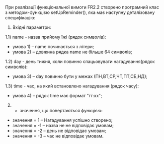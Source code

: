 При реалізації функціональної вимоги FR2.2 створено програмний клас з методом-функцією setUpReminder(), яка має наступну деталізовану специфікацію:

1) Вхідні параметри:

1.1) name - назва прийому їжі (рядок символів):
- умова 1) – name починається з літери;
- умова 2) – довжина рядка name не більше 64 символів;

1.2) day - день тижня, коли повинно спацьовувати нагадування(рядок символів):
- умова 3) – day повинно бути у межах (ПН,ВТ,СР,ЧТ,ПТ,СБ,НД);

1.3) time - час, на який встановлено нагадування (рядок часу):
- умова 4) –  рядок time має формат "гг:хх";


2) - значення, що повертаються функцією:
- значення = 1 – Нагадування успішно створено;
- значення = -1 – назва не не відповідає умовам;
- значення = -2 – день не відповідає умовам;
- значення = -3 – час не відповідає умовам.
